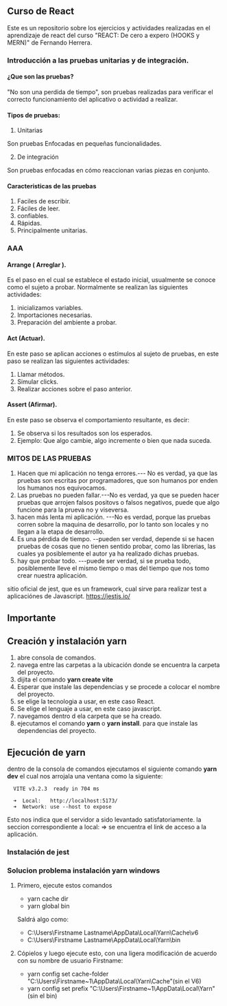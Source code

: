 ## Curso de React

Este es un repositorio sobre los ejercicios y actividades realizadas en el aprendizaje de react del curso "REACT: De cero a expero (HOOKS y MERN)" de Fernando Herrera.

### Introducción a las pruebas unitarias y de integración.

#### ¿Que son las pruebas? 

"No son una perdida de tiempo", son pruebas realizadas para verificar el correcto funcionamiento del aplicativo o actividad a realizar.

#### Tipos de pruebas: 

1. Unitarias 

Son pruebas Enfocadas en pequeñas funcionalidades.

2. De integración

Son pruebas enfocadas en cómo reaccionan varias piezas en conjunto.

#### Caracteristicas de las pruebas

1. Faciles de escribir.
2. Fáciles de leer.
3. confiables.
4. Rápidas.
5. Principalmente unitarias.

### AAA

#### Arrange ( Arreglar ).   

Es el paso en el cual se establece el estado inicial, usualmente se conoce como el sujeto a probar. Normalmente se realizan las siguientes actividades:

1. inicializamos variables.
2. Importaciones necesarias.
3. Preparación del ambiente a probar.

#### Act (Actuar).

En este paso se aplican acciones o estímulos al sujeto de pruebas, en este paso se realizan las siguientes actividades:

1. Llamar métodos.
2. Simular clicks.
3. Realizar acciones sobre el paso anterior.

#### Assert (Afirmar).

En este paso se observa el comportamiento resultante, es decir:

1. Se observa si los resultados son los esperados.
2. Ejemplo: Que algo cambie, algo incremente o bien que nada suceda.

### MITOS DE LAS PRUEBAS

1. Hacen que mi aplicación no tenga errores.--- No es verdad, ya que las pruebas son escritas por programadores, que son humanos por enden los humanos nos equivocamos.
2. Las pruebas no pueden fallar.---No es verdad, ya que se pueden hacer pruebas que arrojen falsos positovs o falsos negativos, puede que algo funcione para la prueva no y viseversa.
3. hacen más lenta mi aplicación. ---No es verdad, porque las pruebas corren sobre la maquina de desarrollo, por lo tanto son locales y no llegan a la etapa de desarrollo.
4. Es una pérdida de tiempo. --pueden ser verdad, depende si se hacen pruebas de cosas que no tienen sentido probar, como las librerias, las cuales ya posiblemente el autor ya ha realizado dichas pruebas.
5. hay que probar todo. ---puede ser verdad,  si se prueba todo, posiblemente lleve el mismo tiempo o mas del tiempo que nos tomo crear nuestra aplicación. 

sitio oficial de jest, que es un framework, cual sirve para realizar test a aplicaciónes de Javascript.  https://jestjs.io/


## **Importante**

## Creación y instalación yarn 

1. abre consola de comandos.
2. navega entre las carpetas a la ubicación donde se encuentra la carpeta del proyecto.
3. dijita el comando **yarn create vite**
4. Esperar que instale las dependencias y se procede a colocar el nombre del proyecto.
5. se elige la tecnologia a usar, en este caso React.
6. Se elige el lenguaje a usar, en este caso javascript.
7. navegamos dentro d ela carpeta que se ha creado.
8. ejecutamos el comando **yarn** o **yarn install**. para que instale las dependencias del proyecto.

## Ejecución de yarn

dentro de la consola de comandos ejecutamos el siguiente comando **yarn dev** el cual nos arrojala una ventana como la siguiente:
~~~
  VITE v3.2.3  ready in 704 ms

  ➜  Local:   http://localhost:5173/
  ➜  Network: use --host to expose
~~~
Esto nos indica que el servidor a sido levantado satisfatoriamente.
la seccion correspondiente a local: => se encuentra el link de acceso a la aplicación.

### Instalación de jest




### Solucion problema instalación yarn windows

1. Primero, ejecute estos comandos
    * yarn cache dir
    * yarn global bin

   Saldrá algo como:
    * C:\Users\Firstname Lastname\AppData\Local\Yarn\Cache\v6
    * C:\Users\Firstname Lastname\AppData\Local\Yarn\bin

2. Cópielos y luego ejecute esto, con una ligera modificación de acuerdo con su nombre de usuario Firstname:
    * yarn config set cache-folder "C:\Users\Firstname~1\AppData\Local\Yarn\Cache"(sin el V6)
    * yarn config set prefix "C:\Users\Firstname~1\AppData\Local\Yarn"(sin el bin)